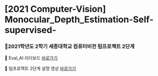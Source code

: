 # [2021 Computer-Vision] Monocular_Depth_Estimation-Self-supervised-

### 📌2021학년도 2학기 세종대학교 컴퓨터비전 텀프로젝트 2단계

📍 Eval_AI 리더보드 [바로가기](http://203.250.148.129:3088/web/challenges/challenge-page/47/overview)

📍 텀프로젝트 2단계 설명 영상 [바로가기](https://youtu.be/2BGvEpRmKjM)



